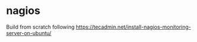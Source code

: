 # nagios
Build from scratch following https://tecadmin.net/install-nagios-monitoring-server-on-ubuntu/
